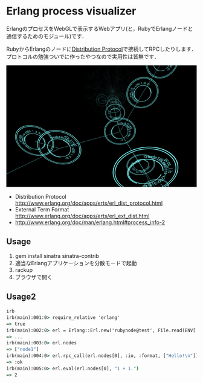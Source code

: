 # Erlang process visualizer

ErlangのプロセスをWebGLで表示するWebアプリ(と，RubyでErlangノードと通信するためのモジュール)です．

RubyからErlangのノードに[Distribution Protocol](http://www.erlang.org/doc/apps/erts/erl_dist_protocol.html)で接続してRPCしたりします．
プロトコルの勉強ついでに作ったやつなので実用性は皆無です．

![procvis](procvis.png)


- Distribution Protocol http://www.erlang.org/doc/apps/erts/erl_dist_protocol.html
- External Term Format http://www.erlang.org/doc/apps/erts/erl_ext_dist.html
- http://www.erlang.org/doc/man/erlang.html#process_info-2

## Usage

1. gem install sinatra sinatra-contrib
2. 適当なErlangアプリケーションを分散モードで起動
3. rackup
4. ブラウザで開く

## Usage2

``` cmd
irb
irb(main):001:0> require_relative 'erlang'
=> true
irb(main):002:0> erl = Erlang::Erl.new('rubynode@test', File.read(ENV['HOME']+"/.erlang.cookie"))
=> ...
irb(main):003:0> erl.nodes
=> ["node1"]
irb(main):004:0> erl.rpc_call(erl.nodes[0], :io, :format, ["Hello!\n"])
=> :ok
irb(main):005:0> erl.eval(erl.nodes[0], "1 + 1.")
=> 2
```

